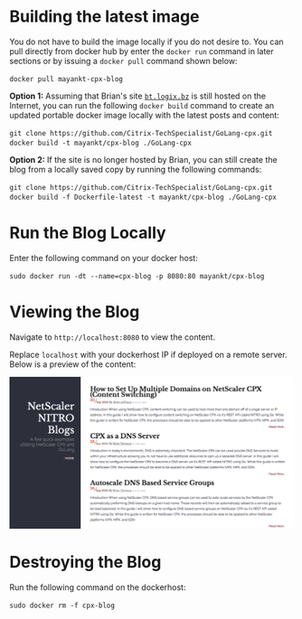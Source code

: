 # Building the latest image 

You do not have to build the image locally if you do not desire to. You can pull directly from docker hub by enter the `docker run` command in later sections or by issuing a `docker pull` command shown below: 

`docker pull mayankt-cpx-blog`

**Option 1:**
Assuming that Brian's site [`bt.logix.bz`](http://bt.logic.bz/) is still hosted on the Internet, you can run the following `docker build` command to create an updated portable docker image locally with the latest posts and content: 

`git clone https://github.com/Citrix-TechSpecialist/GoLang-cpx.git`
`docker build -t mayankt/cpx-blog ./GoLang-cpx`

**Option 2:**
If the site is no longer hosted by Brian, you can still create the blog from a locally saved copy by running the following commands: 

`git clone https://github.com/Citrix-TechSpecialist/GoLang-cpx.git`
`docker build -f Dockerfile-latest -t mayankt/cpx-blog ./GoLang-cpx`

# Run the Blog Locally

Enter the following command on your docker host: 

`sudo docker run -dt --name=cpx-blog -p 8080:80 mayankt/cpx-blog`

# Viewing the Blog 

Navigate to `http://localhost:8080` to view the content. 

Replace `localhost` with your dockerhost IP if deployed on a remote server. Below is a preview of the content: 

![cpx-blog](images/blog-home.png)

# Destroying the Blog 

Run the following command on the dockerhost: 

`sudo docker rm -f cpx-blog`